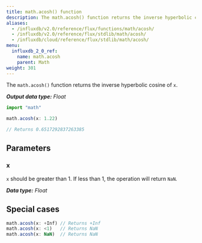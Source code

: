 ```yaml
---
title: math.acosh() function
description: The math.acosh() function returns the inverse hyperbolic cosine of `x`.
aliases:
  - /influxdb/v2.0/reference/flux/functions/math/acosh/
  - /influxdb/v2.0/reference/flux/stdlib/math/acosh/
  - /influxdb/cloud/reference/flux/stdlib/math/acosh/
menu:
  influxdb_2_0_ref:
    name: math.acosh
    parent: Math
weight: 301
---
```


The `math.acosh()` function returns the inverse hyperbolic cosine of `x`.

_**Output data type:** Float_

```js
import "math"

math.acosh(x: 1.22)

// Returns 0.6517292837263385
```

## Parameters

### x
`x` should be greater than 1.
If less than 1, the operation will return `NaN`.

_**Data type:** Float_

## Special cases
```js
math.acosh(x: +Inf) // Returns +Inf
math.acosh(x: <1)   // Returns NaN
math.acosh(x: NaN)  // Returns NaN
```
